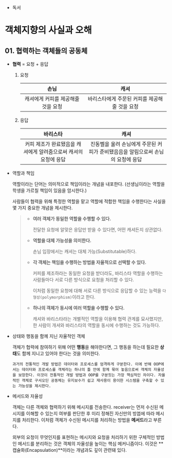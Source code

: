* 독서

# 객체지향의 사실과 오해

## 01. 협력하는 객체들의 공동체

* **협력** = 요청 + 응답

	1. 요청

		|                손님                |                     캐셔                      |
		| :--------------------------------: | :-------------------------------------------: |
		| 캐셔에게 커피를 제공해줄 것을 요청 | 바리스타에게 주문된 커피를 제공해줄 것을 요청 |

	2. 응답

		|                           바리스타                           |                             캐셔                             |
		| :----------------------------------------------------------: | :----------------------------------------------------------: |
		| 커피 제조가 완료됐음을 캐셔에게 알려줌으로써 캐셔의 요청에 응답 | 진동벨을 울려 손님에게 주문된 커피가 준비됐음음을 알림으로써 손님의 요청에 응답 |

	

* 역할과 책임

	역할이라는 단어는 의미적으로 책임이라는 개념을 내포한다. (선생님이라는 역할을 학생을 가르칠 책임이 있음을 암시한다.)

	사람들이 협력을 위해 특정한 역할을 맡고 역할에 적합한 책임을 수행한다는 사실을 몇 가지 중요한 개념을 제시한다.

	> * **여러 객체가 동일한 역할을 수행할 수 있다.**
	>
	> 	전달한 요청에 알맞은 응답만 받을 수 있다면, 어떤 캐셔든지 상관없다.
	>
	> * **역할을 대체 가능성을 의미한다.**
	>
	> 	손님 입장에서는 캐셔는 대체 가능(Substitutable)하다.
	>
	> * **각 객체는 책임을 수행하는 방법을 자율적으로 선택할 수 있다.**
	>
	> 	커피를 제조하라는 동일한 요청을 받더라도, 바리스타 역할을 수행하는 사람들마다 서로 다른 방식으로 요청을 처리할 수 있다.
	>
	> 	이처럼 동일한 요청에 대해 서로 다른 방식으로 응답할 수 있는 능력을 `다형성(polymorphism)`이라고 한다.
	>
	> * **하나의 객체가 동시에 여러 역할을 수행할 수 있다.**
	>
	> 	캐셔와 바리스타라는 개별적인 역할을 이용해 협력 관계를 묘사했지만, 한 사람이 개셔와 바리스타의 역할을 동시에 수행하는 것도 가능하다.

	

* 상태와 행동을 함께 지닌 자율적인 객체

	객체가 협력에 참여하기 위해 어떤 **행동**을 해야한다면, 그 행동을 하는데 필요한 **상태**도 함께 지니고 있어야 한다는 것을 의미한다.

	```
	과거의 전통적인 개발 방법은 데이터와 프로세스를 엄격하게 구분한다. 이에 반해 OOP에서는 데이터와 프로세스를 객체라는 하나의 틀 안에 함께 묶어 놓음으로써 객체의 자율성을 보장한다. 이것이 전통적인 개발 방법과 OOP를 구분짓는 가장 핵심적인 차이다. 자율적인 객체로 구서오딘 공동체는 유지보수가 쉽고 재사용이 용이한 시스템을 구축할 수 있는 가능성을 제시한다.
	```



* 메서드와 자율성

	객체는 다른 객체와 협력하기 위해 메시지를 전송한다. receiver는 먼저 수신된 메시지를 이해할 수 있는지 여부를 판단한 후 미리 정해진 자신만의 방븝에 따라 메시지를 처리한다. 이처럼 객체가 수신된 메시지를 처리하는 방법을 **메서드**라고 부른다.

	외부의 요청이 무엇인지를 표현하는 메시지와 요청을 처리하기 위한 구체적인 방법인 메서드를 분리하는 것은 객체의 자율성을 높이는 핵심 메커니즘이다. 이것은 **캡슐화(Encapsulation)**이라는 개념과도 깊이 관련돼 있다. 